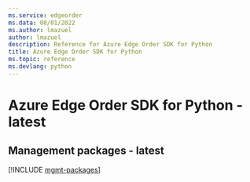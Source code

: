 ```yaml
---
ms.service: edgeorder
ms.data: 08/01/2022
ms.author: lmazuel
author: lmazuel
description: Reference for Azure Edge Order SDK for Python
title: Azure Edge Order SDK for Python
ms.topic: reference
ms.devlang: python
---
```

# Azure Edge Order SDK for Python - latest

## Management packages - latest
[!INCLUDE [mgmt-packages](edge-order-mgmt-index.md)]